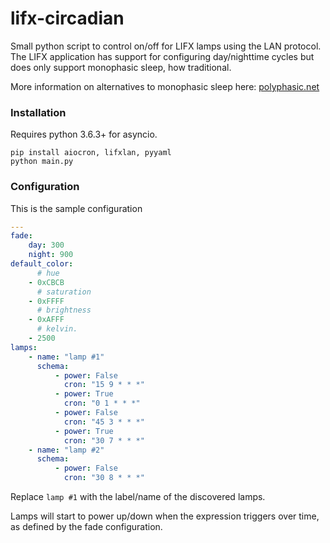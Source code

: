 # lifx-circadian
Small python script to control on/off for LIFX lamps using the LAN protocol. The LIFX application has support for configuring day/nighttime cycles but does only support monophasic sleep, how traditional.

More information on alternatives to monophasic sleep here: [polyphasic.net](https://polyphasic.net/)

### Installation

Requires python 3.6.3+ for asyncio.

```console
pip install aiocron, lifxlan, pyyaml
python main.py
```

### Configuration

This is the sample configuration

```yaml
---
fade:
    day: 300
    night: 900
default_color:
      # hue
    - 0xCBCB
      # saturation
    - 0xFFFF
      # brightness
    - 0xAFFF
      # kelvin.
    - 2500
lamps:
    - name: "lamp #1"
      schema:
          - power: False
            cron: "15 9 * * *"
          - power: True
            cron: "0 1 * * *"
          - power: False
            cron: "45 3 * * *"
          - power: True
            cron: "30 7 * * *"
    - name: "lamp #2"
      schema:
          - power: False
            cron: "30 8 * * *"
```

Replace `lamp #1` with the label/name of the discovered lamps.

Lamps will start to power up/down when the expression triggers over time, as defined by the fade configuration.
